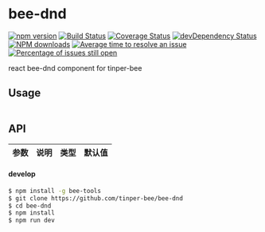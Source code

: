 # bee-dnd

[![npm version](https://img.shields.io/npm/v/bee-dnd.svg)](https://www.npmjs.com/package/bee-dnd)
[![Build Status](https://img.shields.io/travis/tinper-bee/bee-dnd/master.svg)](https://travis-ci.org/tinper-bee/bee-dnd)
[![Coverage Status](https://coveralls.io/repos/github/tinper-bee/bee-dnd/badge.svg?branch=master)](https://coveralls.io/github/tinper-bee/bee-dnd?branch=master)
[![devDependency Status](https://img.shields.io/david/dev/tinper-bee/bee-dnd.svg)](https://david-dm.org/tinper-bee/bee-dnd#info=devDependencies)
[![NPM downloads](http://img.shields.io/npm/dm/bee-dnd.svg?style=flat)](https://npmjs.org/package/bee-dnd)
[![Average time to resolve an issue](http://isitmaintained.com/badge/resolution/tinper-bee/bee-dnd.svg)](http://isitmaintained.com/project/tinper-bee/bee-dnd "Average time to resolve an issue")
[![Percentage of issues still open](http://isitmaintained.com/badge/open/tinper-bee/bee-dnd.svg)](http://isitmaintained.com/project/tinper-bee/bee-dnd "Percentage of issues still open")



react bee-dnd component for tinper-bee


## Usage

```js


```



## API

|参数|说明|类型|默认值|
|:--|:---:|:--:|---:|

#### develop

```sh
$ npm install -g bee-tools
$ git clone https://github.com/tinper-bee/bee-dnd
$ cd bee-dnd
$ npm install
$ npm run dev
```
